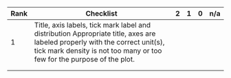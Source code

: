 | Rank | Checklist                                                                                                                                                                                                 | 2 | 1 | 0 | n/a |
|------|-----------------------------------------------------------------------------------------------------------------------------------------------------------------------------------------------------------|---|---|---|-----|
| 1    | Title, axis labels, tick mark label and distribution   Appropriate title, axes are labeled properly with the correct unit(s),   tick mark density is not too many or too few for the purpose of the plot. |   |   |   |     |
|      |                                                                                                                                                                                                           |   |   |   |     |
|      |                                                                                                                                                                                                           |   |   |   |     |
